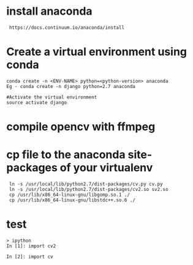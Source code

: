 # install anaconda 
```
 https://docs.continuum.io/anaconda/install
```

# Create a virtual environment using conda
```
conda create -n <ENV-NAME> python=<python-version> anaconda
Eg - conda create -n django python=2.7 anaconda

#Activate the virtual environment
source activate django
```

# compile opencv with ffmpeg

# cp file to the anaconda site-packages of your virtualenv
```
 ln -s /usr/local/lib/python2.7/dist-packages/cv.py cv.py
 ln -s /usr/local/lib/python2.7/dist-packages/cv2.so sv2.so
 cp /usr/lib/x86_64-linux-gnu/libgomp.so.1 ./
 cp /usr/lib/x86_64-linux-gnu/libstdc++.so.6 ./
```

# test
```
> ipython
In [1]: import cv2

In [2]: import cv
```

